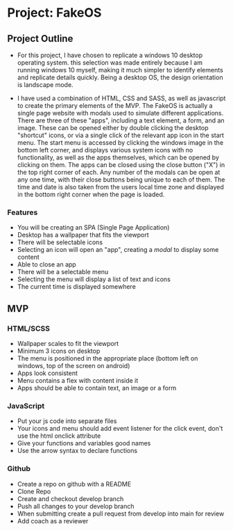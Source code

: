 # Project: FakeOS

## Project Outline

- For this project, I have chosen to replicate a windows 10 desktop operating system. this selection was made entirely because I am running windows 10 myself, making it much simpler to identify elements and replicate details quickly. Being a desktop OS, the design orientation is landscape mode.

- I have used a combination of HTML, CSS and SASS, as well as javascript to create the primary elements of the MVP. The FakeOS is actually a single page website with modals used to simulate different applications. There are three of these "apps", including a text element, a form, and an image. These can be opened either by double clicking the desktop "shortcut" icons, or via a single click of the relevant app icon in the start menu. The start menu is accessed by clicking the windows image in the bottom left corner, and displays various system icons with no functionality, as well as the apps themselves, which can be opened by clicking on them. The apps can be closed using the close button ("X") in the top right corner of each. Any number of the modals can be open at any one time, with their close buttons being unique to each of them. The time and date is also taken from the users local time zone and displayed in the bottom right corner when the page is loaded.

### Features

- You will be creating an SPA (Single Page Application)
- Desktop has a wallpaper that fits the viewport
- There will be selectable icons
- Selecting an icon will open an "app", creating a _modal_ to display some content
- Able to close an app
- There will be a selectable menu
- Selecting the menu will display a list of text and icons
- The current time is displayed somewhere

## MVP

### HTML/SCSS

- Wallpaper scales to fit the viewport
- Minimum 3 icons on desktop
- The menu is positioned in the appropriate place (bottom left on windows, top of the screen on android)
- Apps look consistent
- Menu contains a flex with content inside it
- Apps should be able to contain text, an image or a form

### JavaScript

- Put your js code into separate files
- Your icons and menu should add event listener for the click event, don't use the html onclick attribute
- Give your functions and variables good names
- Use the arrow syntax to declare functions

### Github

- Create a repo on github with a README
- Clone Repo
- Create and checkout develop branch
- Push all changes to your develop branch
- When submitting create a pull request from develop into main for review
- Add coach as a reviewer

